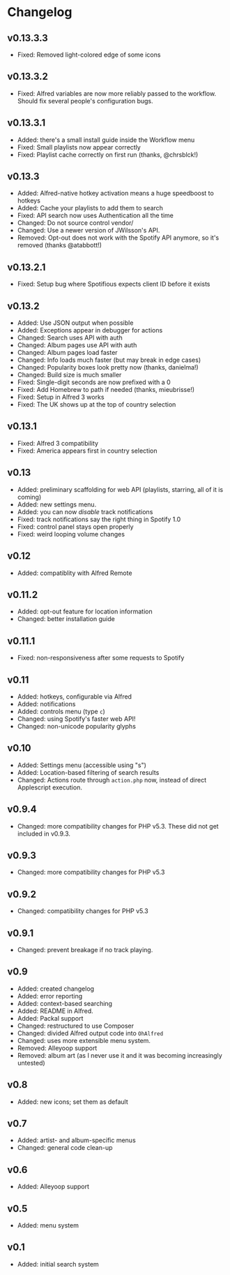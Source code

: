 # Changelog #

## v0.13.3.3 #
- Fixed: Removed light-colored edge of some icons

## v0.13.3.2 #
- Fixed: Alfred variables are now more reliably passed to the workflow. Should
	fix several people's configuration bugs.

## v0.13.3.1 #
- Added: there's a small install guide inside the Workflow menu
- Fixed: Small playlists now appear correctly
- Fixed: Playlist cache correctly on first run (thanks, @chrsblck!)

## v0.13.3 #
- Added: Alfred-native hotkey activation means a huge speedboost to hotkeys
- Added: Cache your playlists to add them to search
- Fixed: API search now uses Authentication all the time
- Changed: Do not source control vendor/
- Changed: Use a newer version of JWilsson's API.
- Removed: Opt-out does not work with the Spotify API anymore, so it's removed (thanks @atabbott!)

## v0.13.2.1 #
- Fixed: Setup bug where Spotifious expects client ID before it exists

## v0.13.2 #
- Added: Use JSON output when possible
- Added: Exceptions appear in debugger for actions
- Changed: Search uses API with auth
- Changed: Album pages use API with auth
- Changed: Album pages load faster
- Changed: Info loads much faster (but may break in edge cases)
- Changed: Popularity boxes look pretty now (thanks, danielma!)
- Changed: Build size is much smaller
- Fixed: Single-digit seconds are now prefixed with a 0
- Fixed: Add Homebrew to path if needed (thanks, mieubrisse!)
- Fixed: Setup in Alfred 3 works
- Fixed: The UK shows up at the top of country selection

## v0.13.1 ##
- Fixed: Alfred 3 compatibility
- Fixed: America appears first in country selection

## v0.13 ##
- Added: preliminary scaffolding for web API (playlists, starring, all of it is coming)
- Added: new settings menu.
- Added: you can now *disable* track notifications
- Fixed: track notifications say the right thing in Spotify 1.0
- Fixed: control panel stays open properly
- Fixed: weird looping volume changes

## v0.12 ##
- Added: compatiblity with Alfred Remote

## v0.11.2 ##
- Added: opt-out feature for location information
- Changed: better installation guide

## v0.11.1 ##
- Fixed: non-responsiveness after some requests to Spotify

## v0.11 ##
- Added: hotkeys, configurable via Alfred
- Added: notifications
- Added: controls menu (type `c`)
- Changed: using Spotify's faster web API!
- Changed: non-unicode popularity glyphs

## v0.10 ##
- Added: Settings menu (accessible using "s")
- Added: Location-based filtering of search results
- Changed: Actions route through `action.php` now, instead of direct Applescript execution.

## v0.9.4 ##
- Changed: more compatibility changes for PHP v5.3. These did not get included in v0.9.3.

## v0.9.3 ##
- Changed: more compatibility changes for PHP v5.3

## v0.9.2 ##
- Changed: compatibility changes for PHP v5.3

## v0.9.1 ##
- Changed: prevent breakage if no track playing.

## v0.9 ##

- Added: created changelog
- Added: error reporting
- Added: context-based searching
- Added: README in Alfred.
- Added: Packal support
- Changed: restructured to use Composer
- Changed: divided Alfred output code into `OhAlfred`
- Changed: uses more extensible menu system.
- Removed: Alleyoop support
- Removed: album art (as I never use it and it was becoming increasingly untested)

## v0.8 ##
- Added: new icons; set them as default

## v0.7 ##
- Added: artist- and album-specific menus
- Changed: general code clean-up

## v0.6 ##
- Added: Alleyoop support

## v0.5 ##
- Added: menu system

## v0.1 ##
- Added: initial search system
